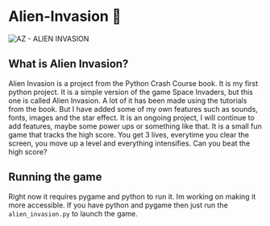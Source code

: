 # Alien-Invasion 👾

![AZ - ALIEN INVASION](https://user-images.githubusercontent.com/86073849/195985730-b034c03e-ac4c-4e82-9d27-c2a7c99e39e4.gif)

## What is Alien Invasion?

Alien Invasion is a project from the Python Crash Course book. It is my first python project. It is a simple version of the game Space Invaders, but this one is called Alien Invasion. A lot of it has been made using the tutorials from the book. But I have added some of my own features such as sounds, fonts, images and the star effect. It is an ongoing project, I will continue to add features, maybe some power ups or something like that. It is a small fun game that tracks the high score. You get 3 lives, everytime you clear the screen, you move up a level and everything intensifies. Can you beat the high score?

## Running the game

Right now it requires pygame and python to run it. Im working on making it more accessible. If you have python and pygame then just run the `alien_invasion.py` to launch the game.
